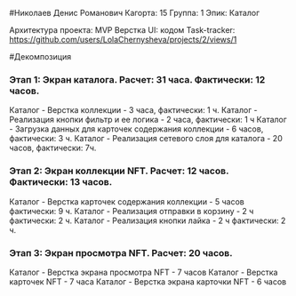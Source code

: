 #Николаев Денис Романович
Кагорта: 15
Группа: 1
Эпик: Каталог

Архитектура проекта: MVP
Верстка UI: кодом
Task-tracker: https://github.com/users/LolaChernysheva/projects/2/views/1

#Декомпозиция 

### Этап 1: Экран каталога. Расчет: 31 часа. Фактически: 12 часов.
Каталог - Верстка коллекции  - 3 часа, фактически: 1 ч.
Каталог - Реализация кнопки фильтр и ее логика - 2 часа, фактически: 1 ч
Каталог - Загрузка данных для карточек содержания коллекции - 6 часов, фактически: 3 ч.
Каталог - Реализация сетевого слоя для каталога - 20 часов, фактически: 7ч.

### Этап 2: Экран коллекции NFT. Расчет: 12 часов. Фактически: 13 часов.
Каталог - Верстка карточек содержания коллекции - 5 часов фактически: 9 ч.
Каталог - Реализация отправки в корзину - 2 ч фактически: 2 ч.
Каталог - Реализация кнопки лайка - 2 ч фактически: 2 ч.

### Этап 3: Экран просмотра NFT. Расчет: 20 часов.
Каталог - Верстка экрана просмотра NFT - 7 часов
Каталог - Верстка карточек NFT - 7 часа 
Каталог - Верстка экрана карточки NFT - 6 часов 
